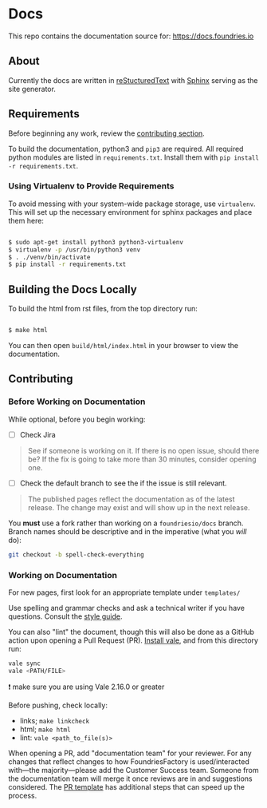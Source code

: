 # Docs

This repo contains the documentation source for: <https://docs.foundries.io>

## About

Currently the docs are written in
[reStucturedText](https://docutils.sourceforge.io/rst.html) with
[Sphinx](https://www.sphinx-doc.org/en/master/) serving as the site generator.

## Requirements

Before beginning any work, review the [contributing section](#contributing).

To build the documentation, python3 and `pip3` are required.
All required python modules are listed in `requirements.txt`.
Install them with `pip install -r requirements.txt`.

### Using Virtualenv to Provide Requirements

To avoid messing with your system-wide package storage, use `virtualenv`.
This will set up the necessary environment for sphinx packages and place them here:

```bash

$ sudo apt-get install python3 python3-virtualenv
$ virtualenv -p /usr/bin/python3 venv
$ . ./venv/bin/activate
$ pip install -r requirements.txt

```

## Building the Docs Locally

To build the html from rst files, from the top directory run:

```bash

$ make html

```

You can then open `build/html/index.html` in your browser to view the
documentation.

## Contributing

### Before Working on Documentation

While optional, before you begin working:

- [ ] Check Jira

> See if someone is working on it.
If there is no open issue, should there be?
If the fix is going to take more than 30 minutes, consider opening one.

- [ ] Check the default branch to see the if the issue is still relevant.

> The published pages reflect the documentation as of the latest release.
The change may exist and will show up in the next release.

You **must** use a fork rather than working on a `foundriesio/docs` branch.
Branch names should be descriptive and in the imperative (what you *will* do):

```bash
git checkout -b spell-check-everything
```

### Working on Documentation

For new pages, first look for an appropriate template under `templates/`

Use spelling and grammar checks and ask a technical writer if you have questions.
Consult the [style guide](https://foundriesio.atlassian.net/wiki/spaces/ID/pages/2392067/Foundries.io+Style+and+Communication+Guide).

You can also "lint" the document, though this will also be done as a GitHub action upon opening a Pull Request (PR).
[Install vale](https://vale.sh/docs/vale-cli/installation/), and from this directory run:

```bash
vale sync
vale <PATH/FILE>
```

:exclamation: make sure you are using Vale 2.16.0 or greater

Before pushing, check locally:

- links; `make linkcheck`
- html; `make html`
- lint: `vale <path_to_file(s)>`

When opening a PR, add "documentation team" for your reviewer.
For any changes that reflect changes to how FoundriesFactory is used/interacted with—the majority—please add the Customer Success team.
Someone from the documentation team will merge it once reviews are in and suggestions considered.
The [PR template](.github/pull_request_template.md) has additional steps that can speed up the process.


